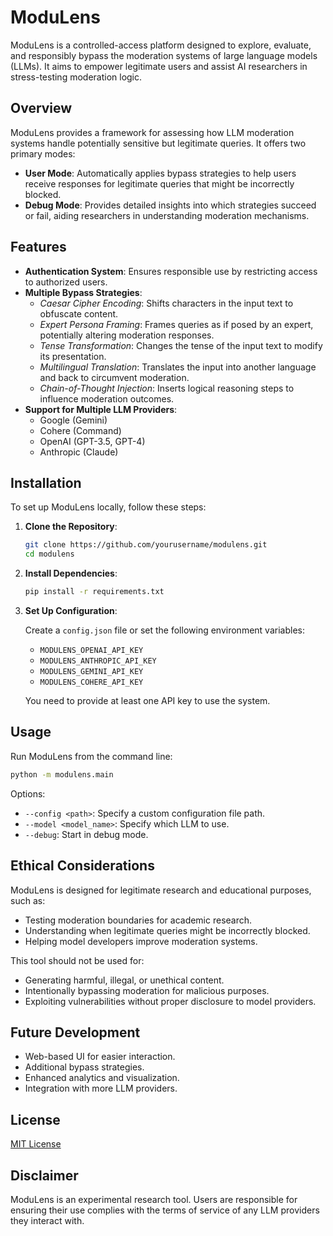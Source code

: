 # ModuLens

ModuLens is a controlled-access platform designed to explore, evaluate, and responsibly bypass the moderation systems of large language models (LLMs). It aims to empower legitimate users and assist AI researchers in stress-testing moderation logic.

## Overview

ModuLens provides a framework for assessing how LLM moderation systems handle potentially sensitive but legitimate queries. It offers two primary modes:

- **User Mode**: Automatically applies bypass strategies to help users receive responses for legitimate queries that might be incorrectly blocked.
- **Debug Mode**: Provides detailed insights into which strategies succeed or fail, aiding researchers in understanding moderation mechanisms.

## Features

- **Authentication System**: Ensures responsible use by restricting access to authorized users.
- **Multiple Bypass Strategies**:
  - *Caesar Cipher Encoding*: Shifts characters in the input text to obfuscate content.
  - *Expert Persona Framing*: Frames queries as if posed by an expert, potentially altering moderation responses.
  - *Tense Transformation*: Changes the tense of the input text to modify its presentation.
  - *Multilingual Translation*: Translates the input into another language and back to circumvent moderation.
  - *Chain-of-Thought Injection*: Inserts logical reasoning steps to influence moderation outcomes.
- **Support for Multiple LLM Providers**:
  - Google (Gemini)
  - Cohere (Command)
  - OpenAI (GPT-3.5, GPT-4)
  - Anthropic (Claude)
  

## Installation

To set up ModuLens locally, follow these steps:

1. **Clone the Repository**:

   ```bash
   git clone https://github.com/yourusername/modulens.git
   cd modulens
   ```

2. **Install Dependencies**:

   ```bash
   pip install -r requirements.txt
   ```

3. **Set Up Configuration**:

   Create a `config.json` file or set the following environment variables:

   - `MODULENS_OPENAI_API_KEY`
   - `MODULENS_ANTHROPIC_API_KEY`
   - `MODULENS_GEMINI_API_KEY`
   - `MODULENS_COHERE_API_KEY`

   You need to provide at least one API key to use the system.

## Usage

Run ModuLens from the command line:

```bash
python -m modulens.main
```

Options:

- `--config <path>`: Specify a custom configuration file path.
- `--model <model_name>`: Specify which LLM to use.
- `--debug`: Start in debug mode.

## Ethical Considerations

ModuLens is designed for legitimate research and educational purposes, such as:

- Testing moderation boundaries for academic research.
- Understanding when legitimate queries might be incorrectly blocked.
- Helping model developers improve moderation systems.

This tool should not be used for:

- Generating harmful, illegal, or unethical content.
- Intentionally bypassing moderation for malicious purposes.
- Exploiting vulnerabilities without proper disclosure to model providers.

## Future Development

- Web-based UI for easier interaction.
- Additional bypass strategies.
- Enhanced analytics and visualization.
- Integration with more LLM providers.

## License

[MIT License](LICENSE)

## Disclaimer

ModuLens is an experimental research tool. Users are responsible for ensuring their use complies with the terms of service of any LLM providers they interact with.
